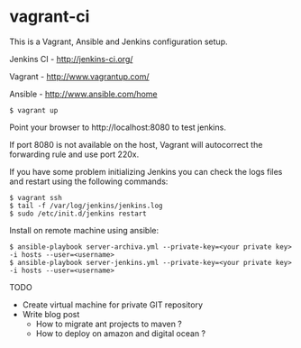 vagrant-ci
==========

This is a Vagrant, Ansible and Jenkins configuration setup.

Jenkins CI - http://jenkins-ci.org/

Vagrant - http://www.vagrantup.com/

Ansible - http://www.ansible.com/home

    $ vagrant up 

Point your browser to http://localhost:8080 to test jenkins.

If port 8080 is not available on the host, Vagrant will autocorrect the forwarding rule and use port 220x.

If you have some problem initializing Jenkins you can check the logs files and restart using the following commands:

    $ vagrant ssh
    $ tail -f /var/log/jenkins/jenkins.log
    $ sudo /etc/init.d/jenkins restart

Install on remote machine using ansible:

    $ ansible-playbook server-archiva.yml --private-key=<your private key>  -i hosts --user=<username>
    $ ansible-playbook server-jenkins.yml --private-key=<your private key>  -i hosts --user=<username>

TODO 

- Create virtual machine for private GIT repository 
- Write blog post 
	- How to migrate ant projects to maven ?
	- How to deploy on amazon and digital ocean ?

